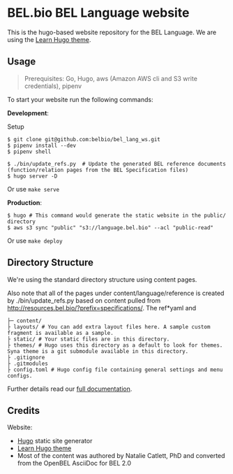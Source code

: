# BEL.bio BEL Language website

This is the hugo-based website repository for the BEL Language. We are using the
[Learn Hugo theme](https://themes.gohugo.io/hugo-theme-learn/).


## Usage

> Prerequisites: Go, Hugo, aws (Amazon AWS cli and S3 write credentials), pipenv

To start your website run the following commands:

**Development**:

Setup
```
$ git clone git@github.com:belbio/bel_lang_ws.git
$ pipenv install --dev
$ pipenv shell
```

```
$ ./bin/update_refs.py  # Update the generated BEL reference documents (function/relation pages from the BEL Specification files)
$ hugo server -D
```
Or use `make serve`

**Production**:

```
$ hugo # This command would generate the static website in the public/ directory
$ aws s3 sync "public" "s3://language.bel.bio" --acl "public-read"
```
Or use `make deploy`

## Directory Structure

We're using the standard directory structure using content pages.

Also note that all of the pages under content/language/reference is created by ./bin/update_refs.py based on content pulled from http://resources.bel.bio/?prefix=specifications/.  The ref\*yaml and

```
├─ content/
├ layouts/ # You can add extra layout files here. A sample custom fragment is available as a sample.
├ static/ # Your static files are in this directory.
├ themes/ # Hugo uses this directory as a default to look for themes. Syna theme is a git submodule available in this directory.
├ .gitignore
├ .gitmodules
├ config.toml # Hugo config file containing general settings and menu configs.
```

Further details read our [full documentation](https://learn.netlify.com/en/cont/i18n/).


## Credits

Website:

* [Hugo](https://gohugo.io/) static site generator
* [Learn Hugo theme](https://themes.gohugo.io/hugo-theme-learn/)
* Most of the content was authored by Natalie Catlett, PhD and converted from the OpenBEL AsciiDoc for BEL 2.0
